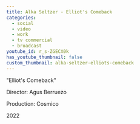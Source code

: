```yaml
---
title: Alka Seltzer - Elliot's Comeback
categories:
  - social
  - video
  - work
  - tv commercial
  - broadcast
youtube_id: r_s-ZGECX0k
has_youtube_thumbnail: false
custom_thumbnail: alka-seltzer-elliots-comeback
---
```


"Elliot's Comeback"

Director: Agus Berruezo

Production: Cosmico

2022
